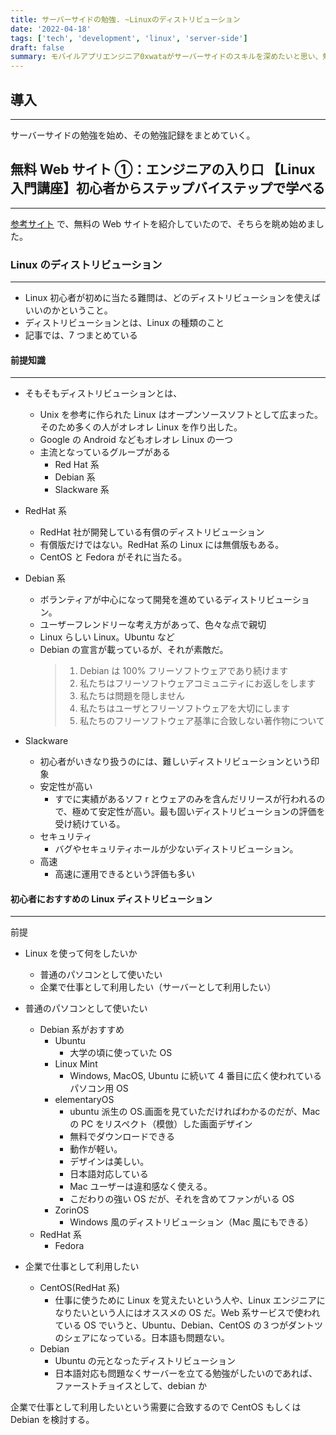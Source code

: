 ```yaml
---
title: サーバーサイドの勉強. ~Linuxのディストリビューション
date: '2022-04-18'
tags: ['tech', 'development', 'linux', 'server-side']
draft: false
summary: モバイルアプリエンジニア0xwataがサーバーサイドのスキルを深めたいと思い、勉強を始めた。まずはサーバーOSの知識をつけるのが一番との記事を拝見したので、サーバーOSの一つのLinuxを深堀りするところから始めてみた
---
```


## 導入

---

サーバーサイドの勉強を始め、その勉強記録をまとめていく。

## 無料 Web サイト ①：エンジニアの入り口 【Linux 入門講座】初心者からステップバイステップで学べる

---

[参考サイト](https://infla-lab.com/blog/server-engineer-study/) で、無料の Web サイトを紹介していたので、そちらを眺め始めました。

### Linux のディストリビューション

---

- Linux 初心者が初めに当たる難問は、どのディストリビューションを使えばいいのかということ。
- ディストリビューションとは、Linux の種類のこと
- 記事では、7 つまとめている

#### 前提知識

---

- そもそもディストリビューションとは、

  - Unix を参考に作られた Linux はオープンソースソフトとして広まった。そのため多くの人がオレオレ Linux を作り出した。
  - Google の Android などもオレオレ Linux の一つ
  - 主流となっているグループがある
    - Red Hat 系
    - Debian 系
    - Slackware 系

- RedHat 系

  - RedHat 社が開発している有償のディストリビューション
  - 有償版だけではない。RedHat 系の Linux には無償版もある。
  - CentOS と Fedora がそれに当たる。

- Debian 系

  - ボランティアが中心になって開発を進めているディストリビューション。
  - ユーザーフレンドリーな考え方があって、色々な点で親切
  - Linux らしい Linux。Ubuntu など
  - Debian の宣言が載っているが、それが素敵だ。
    > 1. Debian は 100% フリーソフトウェアであり続けます
    > 2. 私たちはフリーソフトウェアコミュニティにお返しをします
    > 3. 私たちは問題を隠しません
    > 4. 私たちはユーザとフリーソフトウェアを大切にします
    > 5. 私たちのフリーソフトウェア基準に合致しない著作物について

- Slackware
  - 初心者がいきなり扱うのには、難しいディストリビューションという印象
  - 安定性が高い
    - すでに実績があるソフ r とウェアのみを含んだリリースが行われるので、極めて安定性が高い。最も固いディストリビューションの評価を受け続けている。
  - セキュリティ
    - バグやセキュリティホールが少ないディストリビューション。
  - 高速
    - 高速に運用できるという評価も多い

#### 初心者におすすめの Linux ディストリビューション

---

前提

- Linux を使って何をしたいか

  - 普通のパソコンとして使いたい
  - 企業で仕事として利用したい（サーバーとして利用したい）

- 普通のパソコンとして使いたい
  - Debian 系がおすすめ
    - Ubuntu
      - 大学の頃に使っていた OS
    - Linux Mint
      - Windows, MacOS, Ubuntu に続いて 4 番目に広く使われているパソコン用 OS
    - elementaryOS
      - ubuntu 派生の OS.画面を見ていただければわかるのだが、Mac の PC をリスペクト（模倣）した画面デザイン
      - 無料でダウンロードできる
      - 動作が軽い。
      - デザインは美しい。
      - 日本語対応している
      - Mac ユーザーは違和感なく使える。
      - こだわりの強い OS だが、それを含めてファンがいる OS
    - ZorinOS
      - Windows 風のディストリビューション（Mac 風にもできる）
  - RedHat 系
    - Fedora
- 企業で仕事として利用したい
  - CentOS(RedHat 系)
    - 仕事に使うために Linux を覚えたいという人や、Linux エンジニアになりたいという人にはオススメの OS だ。Web 系サービスで使われている OS でいうと、Ubuntu、Debian、CentOS の３つがダントツのシェアになっている。日本語も問題ない。
  - Debian
    - Ubuntu の元となったディストリビューション
    - 日本語対応も問題なくサーバーを立てる勉強がしたいのであれば、ファーストチョイスとして、debian か

企業で仕事として利用したいという需要に合致するので
CentOS もしくは Debian を検討する。
